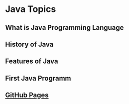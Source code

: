 # Java Topics
  ## What is Java Programming Language
  ## History of Java
  ## Features of Java
  ## First Java Programm
  ## [GitHub Pages](https://pages.github.com/)
